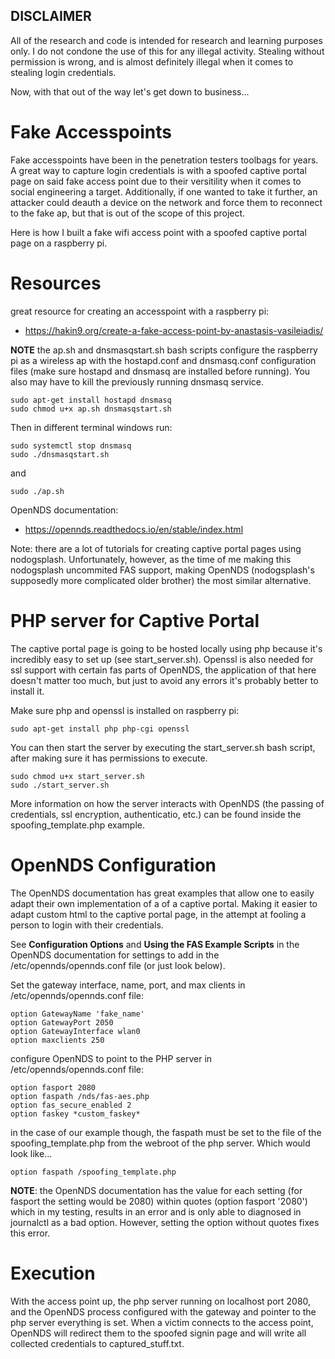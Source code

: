 ## DISCLAIMER

All of the research and code is intended for research and learning purposes only. I do not condone the use of this for any illegal activity. Stealing without permission is wrong, and is almost definitely illegal when it comes to stealing login credentials.

Now, with that out of the way let's get down to business...

# Fake Accesspoints

Fake accesspoints have been in the penetration testers toolbags for years. A great way to capture login credentials is with a spoofed captive portal page on said fake access point due to their versitility when it comes to social engineering a target. Additionally, if one wanted to take it further, an attacker could deauth a device on the network and force them to reconnect to the fake ap, but that is out of the scope of this project.

Here is how I built a fake wifi access point with a spoofed captive portal page on a raspberry pi.

# Resources

great resource for creating an accesspoint with a raspberry pi:
- https://hakin9.org/create-a-fake-access-point-by-anastasis-vasileiadis/

**NOTE** the ap.sh and dnsmasqstart.sh bash scripts configure the raspberry pi as a wireless ap with the hostapd.conf and dnsmasq.conf configuration files (make sure hostapd and dnsmasq are installed before running). You also may have to kill the previously running dnsmasq service.

```
sudo apt-get install hostapd dnsmasq
sudo chmod u+x ap.sh dnsmasqstart.sh
```
Then in different terminal windows run:
```
sudo systemctl stop dnsmasq
sudo ./dnsmasqstart.sh
```
and
```
sudo ./ap.sh
```

OpenNDS documentation: 
- https://opennds.readthedocs.io/en/stable/index.html

Note: there are a lot of tutorials for creating captive portal pages using nodogsplash. Unfortunately, however, as the time of me making this nodogsplash uncommited FAS support, making OpenNDS (nodogsplash's supposedly more complicated older brother) the most similar alternative.

# PHP server for Captive Portal

The captive portal page is going to be hosted locally using php because it's incredibly easy to set up (see start_server.sh). Openssl is also needed for ssl support with certain fas parts of OpenNDS, the application of that here doesn't matter too much, but just to avoid any errors it's probably better to install it. 

Make sure php and openssl is installed on raspberry pi:

```
sudo apt-get install php php-cgi openssl
```

You can then start the server by executing the start_server.sh bash script, after making sure it has permissions to execute.

```
sudo chmod u+x start_server.sh
sudo ./start_server.sh
```

More information on how the server interacts with OpenNDS (the passing of credentials, ssl encryption, authenticatio, etc.) can be found inside the spoofing_template.php example.

# OpenNDS Configuration

The OpenNDS documentation has great examples that allow one to easily adapt their own implementation of a of a captive portal. Making it easier to adapt custom html to the captive portal page, in the attempt at fooling a person to login with their credentials.

See **Configuration Options** and **Using the FAS Example Scripts** in the OpenNDS documentation for settings to add in the /etc/opennds/opennds.conf file (or just look below).

Set the gateway interface, name, port, and max clients in /etc/opennds/opennds.conf file:

```
option GatewayName 'fake_name'
option GatewayPort 2050
option GatewayInterface wlan0
option maxclients 250
```

configure OpenNDS to point to the PHP server in /etc/opennds/opennds.conf file:

```
option fasport 2080
option faspath /nds/fas-aes.php
option fas_secure_enabled 2
option faskey *custom_faskey*
```

in the case of our example though, the faspath must be set to the file of the spoofing_template.php from the webroot of the php server. Which would look like...

```
option faspath /spoofing_template.php
```

**NOTE**: the OpenNDS documentation has the value for each setting (for fasport the setting would be 2080) within quotes (option fasport '2080') which in my testing, results in an error and is only able to diagnosed in journalctl as a bad option. However, setting the option without quotes fixes this error. 

# Execution

With the access point up, the php server running on localhost port 2080, and the OpenNDS process configured with the gateway and pointer to the php server everything is set. When a victim connects to the access point, OpenNDS will redirect them to the spoofed signin page and will write all collected credentials to captured_stuff.txt. 
